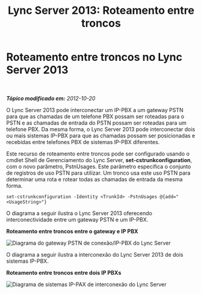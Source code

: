 ﻿---
title: 'Lync Server 2013: Roteamento entre troncos'
TOCTitle: Roteamento entre troncos
ms:assetid: d3a33b4a-8bf4-4a8c-a371-8ef79e740780
ms:mtpsurl: https://technet.microsoft.com/pt-br/library/JJ205272(v=OCS.15)
ms:contentKeyID: 49308220
ms.date: 05/19/2016
mtps_version: v=OCS.15
ms.translationtype: HT
---

# Roteamento entre troncos no Lync Server 2013

 

_**Tópico modificado em:** 2012-10-20_

O Lync Server 2013 pode interconectar um IP-PBX a um gateway PSTN para que as chamadas de um telefone PBX possam ser roteadas para o PSTN e as chamadas de entrada do PSTN possam ser roteadas para um telefone PBX. Da mesma forma, o Lync Server 2013 pode interconectar dois ou mais sistemas IP-PBX para que as chamadas possam ser posicionadas e recebidas entre telefones PBX de sistemas IP-PBX diferentes.

Este recurso de roteamento entre troncos pode ser configurado usando o cmdlet Shell de Gerenciamento do Lync Server, **set-cstrunkconfiguration**, com o novo parâmetro, PstnUsages. Este parâmetro especifica o conjunto de registros de uso PSTN para utilizar. Um tronco usa este uso PSTN para determinar uma rota e rotear todas as chamadas de entrada da mesma forma.

    set-cstrunkconfiguration -Identity <TrunkId> -PstnUsages @{add="<UsageString>"}

O diagrama a seguir ilustra o Lync Server 2013 oferecendo interconectividade entre um gateway PSTN e um IP-PBX.

**Roteamento entre troncos entre o gateway e IP PBX**

![Diagrama do gateway PSTN de conexão/IP-PBX do Lync Server](images/JJ721940.cc3858ca-2ee3-4d51-8a51-db078366b50b(OCS.15).jpg "Diagrama do gateway PSTN de conexão/IP-PBX do Lync Server")

O diagrama a seguir ilustra a interconexão do Lync Server 2013 de dois sistemas IP-PBX.

**Roteamento entre troncos entre dois IP PBXs**

![Diagrama de sistemas IP-PAX de interconexão do Lync Server](images/JJ721940.6ba18ec9-df70-498a-9cf7-7fc41e5ec432(OCS.15).jpg "Diagrama de sistemas IP-PAX de interconexão do Lync Server")

